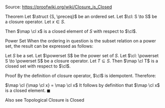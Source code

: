 # 

Source: https://proofwiki.org/wiki/Closure_is_Closed



Theorem
Let $\struct {S, \preceq}$ be an ordered set.
Let $\cl: S \to S$ be a closure operator.
Let $x \in S$.

Then $\map \cl x$ is a closed element of $S$ with respect to $\cl$.


Power Set
When the ordering in question is the subset relation on a power set, the result can be expressed as follows:

Let $S$ be a set.
Let $\powerset S$ be the power set of $S$.
Let $\cl: \powerset S \to \powerset S$ be a closure operator.
Let $T \subseteq S$.
Then $\map \cl T$ is a closed set with respect to $\cl$.


Proof
By the definition of closure operator, $\cl$ is idempotent.
Therefore:

$\map \cl {\map \cl x} = \map \cl x$
It follows by definition that $\map \cl x$ is a closed element.
$\blacksquare$


Also see
Topological Closure is Closed




